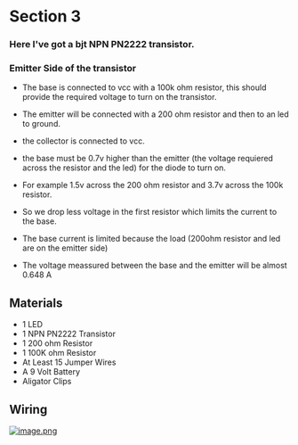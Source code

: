 # Section 3

### Here I've got a bjt NPN PN2222 transistor.
### Emitter Side of the transistor

- The base is connected to vcc with a 100k ohm resistor, this should provide the required voltage to turn on the transistor.
- The emitter will be connected with a 200 ohm resistor and then to an led to ground.
- the collector is connected to vcc.

- the base must be 0.7v higher than the emitter (the voltage requiered across the resistor and the led) for the diode to turn on.
- For example 1.5v across the 200 ohm resistor and 3.7v across the 100k resistor.
- So we drop less voltage in the first resistor which limits the current to the base.
- The base current  is limited because the load (200ohm resistor and led are on the emitter side)

- The voltage meassured between the base and the emitter will be almost 0.648 A

## Materials
- 1 LED
- 1 NPN PN2222 Transistor
- 1 200 ohm Resistor
- 1 100K ohm Resistor
- At Least 15 Jumper Wires
- A 9 Volt Battery
- Aligator Clips


## Wiring

[![image.png](https://i.postimg.cc/0Qh9KQWM/image.png)](https://postimg.cc/2bdsPzfr)
